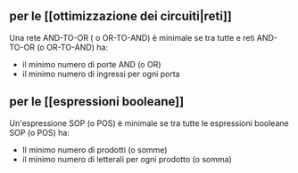 ## per le [[ottimizzazione dei circuiti|reti]]
Una rete AND-TO-OR ( o OR-TO-AND) è minimale se tra tutte e reti AND-TO-OR (o OR-TO-AND) ha:
- il minimo numero di porte AND (o OR)
- il minimo numero di ingressi per ogni porta
## per le [[espressioni booleane]]
Un'espressione SOP (o POS) è minimale se tra tutte le espressioni booleane SOP (o POS) ha:
- Il minimo numero di prodotti (o somme)
- il minimo numero di letterali per ogni prodotto (o somma)